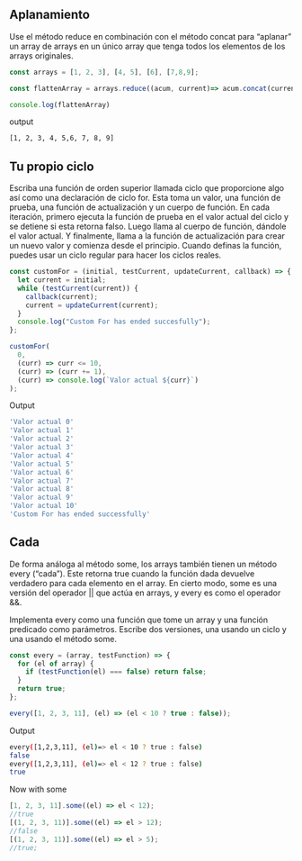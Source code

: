 ## Aplanamiento

Use el método reduce en combinación con el método concat para “aplanar” un array de arrays en un único array que tenga todos los elementos de los arrays
originales.

```js
const arrays = [1, 2, 3], [4, 5], [6], [7,8,9];

const flattenArray = arrays.reduce((acum, current)=> acum.concat(current), []);

console.log(flattenArray)
```

output

```bash
[1, 2, 3, 4, 5,6, 7, 8, 9]
```

## Tu propio ciclo

Escriba una función de orden superior llamada ciclo que proporcione algo así como una declaración de ciclo for. Esta toma un valor, una función de prueba, una función de actualización y un cuerpo de función. En cada iteración, primero ejecuta la función de prueba en el valor actual del ciclo y se detiene si esta retorna falso. Luego llama al cuerpo de función, dándole el valor actual. Y finalmente, llama a la función de actualización para crear un nuevo valor y comienza desde el principio.
Cuando definas la función, puedes usar un ciclo regular para hacer los ciclos reales.

```js
const customFor = (initial, testCurrent, updateCurrent, callback) => {
  let current = initial;
  while (testCurrent(current)) {
    callback(current);
    current = updateCurrent(current);
  }
  console.log("Custom For has ended succesfully");
};

customFor(
  0,
  (curr) => curr <= 10,
  (curr) => (curr += 1),
  (curr) => console.log(`Valor actual ${curr}`)
);
```

Output

```bash
'Valor actual 0'
'Valor actual 1'
'Valor actual 2'
'Valor actual 3'
'Valor actual 4'
'Valor actual 5'
'Valor actual 6'
'Valor actual 7'
'Valor actual 8'
'Valor actual 9'
'Valor actual 10'
'Custom For has ended successfully'
```

## Cada

De forma análoga al método some, los arrays también tienen un método every (“cada”). Este retorna true cuando la función dada devuelve verdadero para cada elemento en el array. En cierto modo, some es una versión del operador
|| que actúa en arrays, y every es como el operador &&.

Implementa every como una función que tome un array y una función predicado como parámetros. Escribe dos versiones, una usando un ciclo y una usando el método some.

```js
const every = (array, testFunction) => {
  for (el of array) {
    if (testFunction(el) === false) return false;
  }
  return true;
};

every([1, 2, 3, 11], (el) => (el < 10 ? true : false));
```

Output

```bash
every([1,2,3,11], (el)=> el < 10 ? true : false)
false
every([1,2,3,11], (el)=> el < 12 ? true : false)
true
```

Now with some

```js
[1, 2, 3, 11].some((el) => el < 12);
//true
[(1, 2, 3, 11)].some((el) => el > 12);
//false
[(1, 2, 3, 11)].some((el) => el > 5);
//true;
```
